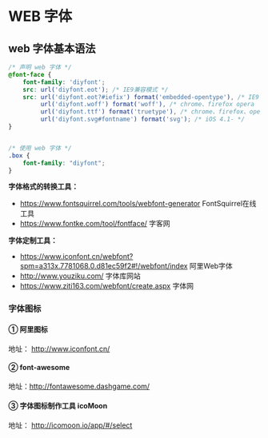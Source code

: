 # WEB 字体

## web 字体基本语法

```css
/* 声明 web 字体 */
@font-face {
    font-family: 'diyfont';
    src: url('diyfont.eot'); /* IE9兼容模式 */
    src: url('diyfont.eot?#iefix') format('embedded-opentype'), /* IE9 - */
         url('diyfont.woff') format('woff'), /* chrome、firefox opera  safari  IE9+ 最佳格式 */
         url('diyfont.ttf') format('truetype'), /* chrome、firefox、opera、Safari, Android, iOS 4.2+ IE9+*/
         url('diyfont.svg#fontname') format('svg'); /* iOS 4.1- */
}


/* 使用 web 字体 */
.box {
    font-family: "diyfont";
}
```

**字体格式的转换工具：**

- https://www.fontsquirrel.com/tools/webfont-generator FontSquirrel在线工具
- https://www.fontke.com/tool/fontface/ 字客网

**字体定制工具：**

- https://www.iconfont.cn/webfont?spm=a313x.7781068.0.d81ec59f2#!/webfont/index 阿里Web字体
- http://www.youziku.com/ 字体库网站
- https://www.ziti163.com/webfont/create.aspx 字体网

### 字体图标

#### ① 阿里图标

地址：  http://www.iconfont.cn/

#### ② font-awesome

地址：http://fontawesome.dashgame.com/

#### ③ 字体图标制作工具 icoMoon

地址： http://icomoon.io/app/#/select



